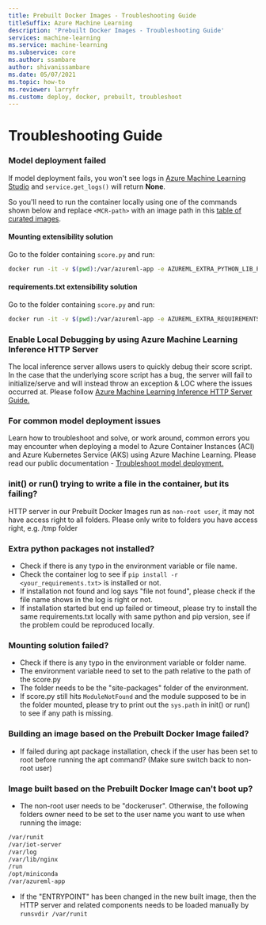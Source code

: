 ```yaml
---
title: Prebuilt Docker Images - Troubleshooting Guide
titleSuffix: Azure Machine Learning
description: 'Prebuilt Docker Images - Troubleshooting Guide'
services: machine-learning
ms.service: machine-learning
ms.subservice: core
ms.author: ssambare
author: shivanissambare
ms.date: 05/07/2021
ms.topic: how-to
ms.reviewer: larryfr
ms.custom: deploy, docker, prebuilt, troubleshoot
---
```

# Troubleshooting Guide

### Model deployment failed

If model deployment fails, you won't see logs in [Azure Machine Learning Studio](https://ml.azure.com/) and `service.get_logs()` will return **None**.

So you'll need to run the container locally using one of the commands shown below and replace `<MCR-path>` with an image path in this [table of curated images]().

#### Mounting extensibility solution

Go to the folder containing `score.py` and run:
```sh
docker run -it -v $(pwd):/var/azureml-app -e AZUREML_EXTRA_PYTHON_LIB_PATH="myenv/lib/python3.7/site-packages" <mcr-path>
```

#### requirements.txt extensibility solution

Go to the folder containing `score.py` and run:
```sh
docker run -it -v $(pwd):/var/azureml-app -e AZUREML_EXTRA_REQUIREMENTS_TXT="requirements.txt" <mcr-path>
```

### Enable Local Debugging by using Azure Machine Learning Inference HTTP Server

The local inference server allows users to quickly debug their score script. In the case that the underlying score script has a bug, the server will fail to initialize/serve and will instead throw an exception & LOC where the issues occurred at. Please follow [Azure Machine Learning Inference HTTP Server Guide.]()

### For common model deployment issues

Learn how to troubleshoot and solve, or work around, common errors you may encounter when deploying a model to Azure Container Instances (ACI) and Azure Kubernetes Service (AKS) using Azure Machine Learning. Please read our public documentation - [Troubleshoot model deployment.](https://docs.microsoft.com/azure/machine-learning/how-to-troubleshoot-deployment?tabs=azcli)


### init() or run() trying to write a file in the container, but its failing?

HTTP server in our Prebuilt Docker Images run as `non-root user`, it may not have access right to all folders. 
Please only write to folders you have access right, e.g. /tmp folder

### Extra python packages not installed?

* Check if there is any typo in the environment variable or file name.
* Check the container log to see if `pip install -r <your_requirements.txt>` is installed or not.
* If installation not found and log says "file not found", please check if the file name shows in the log is right or not.
* If installation started but end up failed or timeout, please try to install the same requirements.txt locally with same python and pip version, see if the problem could be reproduced locally.

### Mounting solution failed?

* Check  if there is any typo in the environment variable or folder name.
* The environment variable need to set to the path relative to the path of the score.py
* The folder needs to be the "site-packages" folder of the environment.
* If score.py still hits `ModuleNotFound` and the module supposed to be in the folder mounted, please try to print out the `sys.path` in init() or run() to see if any path is missing.

### Building an image based on the Prebuilt Docker Image failed?

* If failed during apt package installation, check if the user has been set to root before running the apt command? (Make sure switch back to non-root user)

### Image built based on the Prebuilt Docker Image can't boot up?

* The non-root user needs to be "dockeruser". Otherwise, the following folders owner need to be set to the user name you want to use when running the image:

```sh
/var/runit
/var/iot-server
/var/log
/var/lib/nginx
/run
/opt/miniconda
/var/azureml-app
```

* If the "ENTRYPOINT" has been changed in the new built image, then the HTTP server and related components needs to be loaded manually by `runsvdir /var/runit`